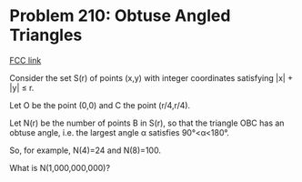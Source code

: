 # Problem 210: Obtuse Angled Triangles

[FCC link](https://www.freecodecamp.org/learn/coding-interview-prep/project-euler/problem-210-obtuse-angled-triangles)

Consider the set S(r) of points (x,y) with integer coordinates satisfying |x| +
|y| ≤ r.

Let O be the point (0,0) and C the point (r/4,r/4).

Let N(r) be the number of points B in S(r), so that the triangle OBC has an
obtuse angle, i.e. the largest angle α satisfies 90°<α<180°.

So, for example, N(4)=24 and N(8)=100.

What is N(1,000,000,000)?
